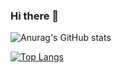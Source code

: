 ### Hi there 👋


![Anurag's GitHub stats](https://github-readme-stats.vercel.app/api?username=alabliuk&show_icons=true&theme=default)

[![Top Langs](https://github-readme-stats.vercel.app/api/top-langs/?username=alabliuk&layout=compact&langs_count=10)](https://github.com/anuraghazra/github-readme-stats)

<!--
**alabliuk/alabliuk** is a ✨ _special_ ✨ repository because its `README.md` (this file) appears on your GitHub profile.

Here are some ideas to get you started:

- 🔭 I’m currently working on ...
- 🌱 I’m currently learning ...
- 👯 I’m looking to collaborate on ...
- 🤔 I’m looking for help with ...
- 💬 Ask me about ...
- 📫 How to reach me: ...
- 😄 Pronouns: ...
- ⚡ Fun fact: ...
-->
